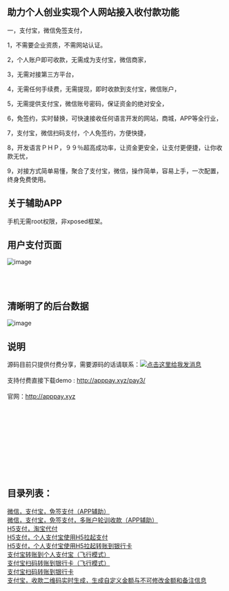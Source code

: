 助力个人创业实现个人网站接入收付款功能
-

一，支付宝，微信免签支付，

1，不需要企业资质，不需网站认证。

2，个人账户即可收款，无需成为支付宝，微信商家，

3，无需对接第三方平台，

4，无需任何手续费，无需提现，即时收款到支付宝，微信账户，

5，无需提供支付宝，微信账号密码，保证资金的绝对安全，

6，免签约，实时替换，可快速接收任何语言开发的网站，商城，APP等全行业，

7，支付宝，微信扫码支付，个人免签约，方便快捷，

8，开发语言ＰＨＰ，９９％超高成功率，让资金更安全，让支付更便捷，让你收款无忧，

9，对接方式简单易懂，聚合了支付宝，微信，操作简单，容易上手，一次配置，终身免费使用。


关于辅助APP
-
手机无需root权限，非xposed框架。


用户支付页面
-

![image](http://www.apppay.xyz/index/githubimg/pay/pay1.jpg)

<br>
<br>

清晰明了的后台数据
-

![image](http://www.apppay.xyz/index/githubimg/pay/admin.png)




说明
-

源码目前只提供付费分享，需要源码的话请联系：<a target="_blank" href="http://wpa.qq.com/msgrd?v=3&uin=862766409&site=qq&menu=yes"><img border="0" src="http://wpa.qq.com/pa?p=2:862766409:51" alt="点击这里给我发消息" title="点击这里给我发消息"/></a>
<br>
<br>
支持付费直接下载demo :  <a href="http://apppay.xyz/pay3/">http://apppay.xyz/pay3/</a>
<br>
<br>
官网：<a href="http://apppay.xyz">http://apppay.xyz</a>
<br>
<br>
<br>
<br>
<br>
<br>
<br>
<br>
<br>
<br>
<br>
<h2>目录列表：</h2>
<a href="https://github.com/apppay/pay">微信，支付宝，免签支付（APP辅助）</a><br>
<a href="https://github.com/apppay/ManyUsers">微信，支付宝，免签支付，多账户轮训收款（APP辅助）</a><br>
<a href="https://github.com/apppay/dfpay">H5支付，淘宝代付</a><br>
<a href="https://github.com/apppay/h5pay">H5支付，个人支付宝使用H5拉起支付</a><br>
<a href="https://github.com/apppay/h5toyh">H5支付，个人支付宝使用H5拉起转账到银行卡</a><br>
<a href="https://github.com/apppay/zztopayfx">支付宝转账到个人支付宝（飞行模式）</a><br>
<a href="https://github.com/apppay/h5toyhfx">支付宝扫码转账到银行卡（飞行模式）</a><br>
<a href="https://github.com/apppay/zztoyh">支付宝扫码转账到银行卡</a><br>
<a href="https://github.com/apppay/zhifubao">支付宝，收款二维码实时生成，生成自定义金额与不可修改金额和备注信息</a><br>









